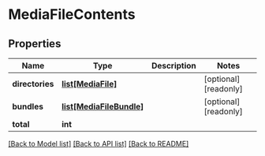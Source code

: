 # MediaFileContents

## Properties

Name | Type | Description | Notes
------------ | ------------- | ------------- | -------------
**directories** | [**list[MediaFile]**](MediaFile.md) |  | [optional] [readonly] 
**bundles** | [**list[MediaFileBundle]**](MediaFileBundle.md) |  | [optional] [readonly] 
**total** | **int** |  | 

[[Back to Model list]](../#documentation-for-models) [[Back to API list]](../#documentation-for-api-endpoints) [[Back to README]](../)



